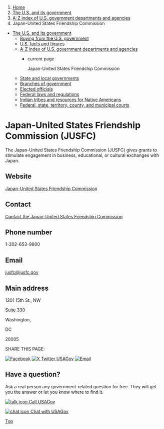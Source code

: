 1. [Home](/)
2. [The U.S. and its government](/about-the-us)
3. [A-Z index of U.S. government departments and agencies](/agency-index)
4. Japan-United States Friendship Commission

* [The U.S. and its government](/about-the-us)
  + [Buying from the U.S. government](/buy-from-government)
  + [U.S. facts and figures](/facts-figures)
  + [A-Z index of U.S. government departments and agencies](/agency-index)
    - current page

      Japan-United States Friendship Commission
  + [State and local governments](/state-local-governments)
  + [Branches of government](/branches-of-government)
  + [Elected officials](/elected-officials)
  + [Federal laws and regulations](/laws-and-regulations)
  + [Indian tribes and resources for Native Americans](/tribes)
  + [Federal, state, territory, county, and municipal courts](/courts)

Japan-United States Friendship Commission
(JUSFC)
=================================================

The Japan-United States Friendship Commission (JUSFC) gives grants to stimulate engagement in business, educational, or cultural exchanges with Japan.

Website
-------

[Japan-United States Friendship Commission](https://www.jusfc.gov/)

Contact
-------

[Contact the Japan-United States Friendship Commission](https://www.jusfc.gov/contact/)

Phone number
------------

1-202-653-9800

Email
-----

[jusfc@jusfc.gov](mailto:jusfc@jusfc.gov)

Main address
------------

1201 15th St., NW
  

Suite 330
  

Washington,

DC

20005

SHARE THIS PAGE:

[![Facebook](/themes/custom/usagov/images/social-media-icons/Facebook_Icon.svg)](https://www.facebook.com/sharer/sharer.php?u=https://www.usa.gov/agencies/japan-united-states-friendship-commission&v=3)
[![X Twitter USAGov](/themes/custom/usagov/images/social-media-icons/X_Twitter_Icon.svg?version=2)](https://twitter.com/intent/tweet?source=webclient&text=https://www.usa.gov/agencies/japan-united-states-friendship-commission)
[![Email](/themes/custom/usagov/images/social-media-icons/Email_Icon.svg?version=2)](mailto:?subject=https://www.usa.gov/agencies/japan-united-states-friendship-commission)

Have a question?
----------------

Ask a real person any government-related question for free. They will get you the answer or let you know where to find it.

[![talk icon](/themes/custom/usagov/images/ICONS_talk.png)
Call USAGov](/phone)

[![chat icon](/themes/custom/usagov/images/ICONS_chat.png)
Chat with USAGov](/chat)

[Top](#main-content)